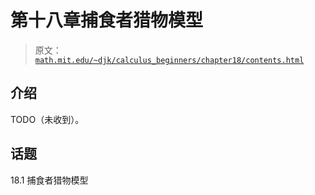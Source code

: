 # 第十八章捕食者猎物模型

> 原文： [`math.mit.edu/~djk/calculus_beginners/chapter18/contents.html`](http://math.mit.edu/~djk/calculus_beginners/chapter18/contents.html)

## 介绍

TODO（未收到）。

## 话题

18.1 捕食者猎物模型